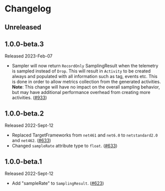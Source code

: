 # Changelog

## Unreleased

## 1.0.0-beta.3

Released 2023-Feb-07

* Sampler will now return `RecordOnly` SamplingResult when the telemetry is
sampled instead of `Drop`. This will result in `Activity` to be created always
and populated with all information such as tag, events etc. This is done in
order to allow metrics collection from the generated activities. **Note**: This
change will have no impact on the overall sampling behavior,
but may have additional performance overhead from creating more activities.
([#933](https://github.com/open-telemetry/opentelemetry-dotnet-contrib/pull/933))

## 1.0.0-beta.2

Released 2022-Sept-12

* Replaced  TargetFrameworks from `net461` and `net6.0` to `netstandard2.0` and
  `net462`.
  ([#633](https://github.com/open-telemetry/opentelemetry-dotnet-contrib/pull/633))
* Changed `sampleRate` attribute type to `float`.
  ([#633](https://github.com/open-telemetry/opentelemetry-dotnet-contrib/pull/633))

## 1.0.0-beta.1

Released 2022-Sept-12

* Add "sampleRate" to `SamplingResult`.
  ([#623](https://github.com/open-telemetry/opentelemetry-dotnet-contrib/pull/623))
